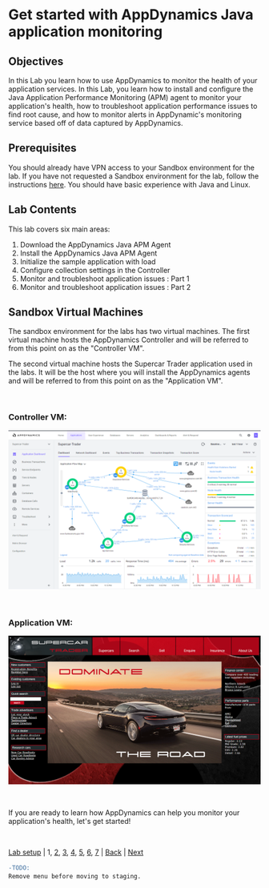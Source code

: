 # Get started with AppDynamics Java application monitoring

## Objectives

In this Lab you learn how to use AppDynamics to monitor the health of your application services. In this Lab, you learn how to install and configure the Java Application Performance Monitoring (APM) agent to monitor your application's health, how to troubleshoot application performance issues to find root cause, and how to monitor alerts in AppDynamic's monitoring service based off of data captured by AppDynamics.

## Prerequisites

You should already have VPN access to your Sandbox environment for the lab.  If you have not requested a Sandbox environment for the lab, follow the instructions [here](../appd-sandbox-setup-101/1.md).  You should have basic experience with Java and Linux.

## Lab Contents
This lab covers six main areas:

1. Download the AppDynamics Java APM Agent
2. Install the AppDynamics Java APM Agent
3. Initialize the sample application with load
4. Configure collection settings in the Controller
5. Monitor and troubleshoot application issues : Part 1
6. Monitor and troubleshoot application issues : Part 2

## Sandbox Virtual Machines

The sandbox environment for the labs has two virtual machines.  The first virtual machine hosts the AppDynamics Controller and will be referred to from this point on as the "Controller VM".  

The second virtual machine hosts the Supercar Trader application used in the labs.  It will be the host where you will install the AppDynamics agents and will be referred to from this point on as the "Application VM".
 
<br>

### Controller VM:
![Controller VM Screenshot](./assets/images/01-controller-vm.png)

<br>

### Application VM:
![Application VM Screenshot](./assets/images/01-application-vm.png)

<br>

If you are ready to learn how AppDynamics can help you monitor your application's health, let's get started!

<br>

[Lab setup](../appd-sandbox-setup-101/1.md) | 1, [2](2.md), [3](3.md), [4](4.md), [5](5.md), [6](6.md), [7](7.md) | [Back](../appd-sandbox-setup-101/1.md) | [Next](2.md)

```diff
-TODO:  
Remove menu before moving to staging.
```